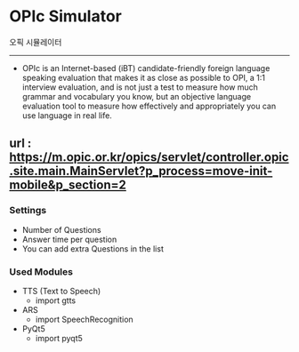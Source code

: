 # OPIc Simulator
 오픽 시뮬레이터
 
 ---
 * OPIc is an Internet-based (iBT) candidate-friendly foreign language speaking evaluation that makes it as close as possible to OPI, a 1:1 interview evaluation, and is not just a test to measure how much grammar and vocabulary you know, but an objective language evaluation tool to measure how effectively and appropriately you can use language in real life.

 url : https://m.opic.or.kr/opics/servlet/controller.opic.site.main.MainServlet?p_process=move-init-mobile&p_section=2
 ---

 
 
 ### Settings
 - Number of Questions
 - Answer time per question
 - You can add extra Questions in the list

 ### Used Modules
 - TTS (Text to Speech)
   + import gtts
 - ARS 
   + import SpeechRecognition
 - PyQt5 
   + import pyqt5
